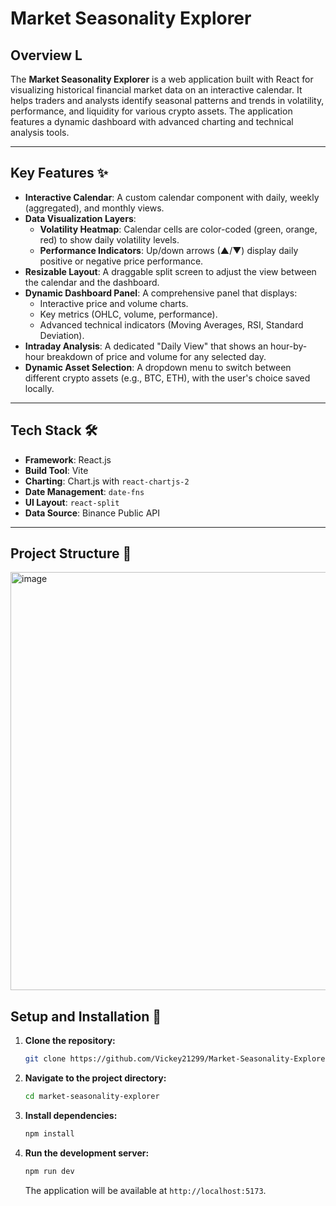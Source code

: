 # Market Seasonality Explorer

## Overview  L

The **Market Seasonality Explorer** is a web application built with React for visualizing historical financial market data on an interactive calendar. It helps traders and analysts identify seasonal patterns and trends in volatility, performance, and liquidity for various crypto assets. The application features a dynamic dashboard with advanced charting and technical analysis tools.

---
## Key Features ✨

* **Interactive Calendar**: A custom calendar component with daily, weekly (aggregated), and monthly views.
* **Data Visualization Layers**:
    * **Volatility Heatmap**: Calendar cells are color-coded (green, orange, red) to show daily volatility levels.
    * **Performance Indicators**: Up/down arrows (▲/▼) display daily positive or negative price performance.
* **Resizable Layout**: A draggable split screen to adjust the view between the calendar and the dashboard.
* **Dynamic Dashboard Panel**: A comprehensive panel that displays:
    * Interactive price and volume charts.
    * Key metrics (OHLC, volume, performance).
    * Advanced technical indicators (Moving Averages, RSI, Standard Deviation).
* **Intraday Analysis**: A dedicated "Daily View" that shows an hour-by-hour breakdown of price and volume for any selected day.
* **Dynamic Asset Selection**: A dropdown menu to switch between different crypto assets (e.g., BTC, ETH), with the user's choice saved locally.

---
## Tech Stack 🛠️

* **Framework**: React.js
* **Build Tool**: Vite
* **Charting**: Chart.js with `react-chartjs-2`
* **Date Management**: `date-fns`
* **UI Layout**: `react-split`
* **Data Source**: Binance Public API

---
## Project Structure 📁
<img width="679" height="669" alt="image" src="https://github.com/user-attachments/assets/f3716bd2-7bca-42ff-9a1e-a1edc61dc679" />

## Setup and Installation 🚀

1.  **Clone the repository:**
    ```bash
    git clone https://github.com/Vickey21299/Market-Seasonality-Explorer.git
    ```

2.  **Navigate to the project directory:**
    ```bash
    cd market-seasonality-explorer
    ```

3.  **Install dependencies:**
    ```bash
    npm install
    ```

4.  **Run the development server:**
    ```bash
    npm run dev
    ```
    The application will be available at `http://localhost:5173`.
